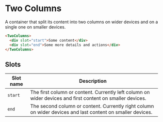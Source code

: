 # Two Columns

A container that split its content into two columns on wider devices and on a single one on smaller devices.

```html
<TwoColumns>
  <div slot="start">Some content</div>
  <div slot="end">Some more details and actions</div>
</TwoColumns>
```

## Slots

| Slot name | Description                                                                                                |
| --------- | ---------------------------------------------------------------------------------------------------------- |
| `start`   | The first column or content. Currently left column on wider devices and first content on smaller devices.  |
| `end`     | The second column or content. Currently right column on wider devices and last content on smaller devices. |
